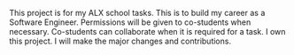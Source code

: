 This project is for my ALX school tasks. This is to build my career as a Software Engineer. Permissions will be given to co-students when necessary. Co-students can collaborate when it is required for a task. I own this project. I will make the major changes and contributions.
